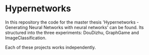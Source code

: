 # Hypernetworks

In this repository the code for the master thesis 'Hypernetworks - Generating Neural Networks with neural networks' can be found. Its structured into the three experiments: DouDizhu, GraphGame and ImageClassification. 

Each of these projects works independently. 

